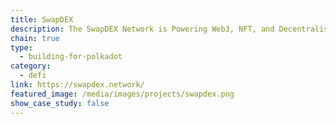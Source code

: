 ```yaml
---
title: SwapDEX
description: The SwapDEX Network is Powering Web3, NFT, and Decentralised Finance Applications While Connecting Major Blockchains With Fast, Secure and Near-Zero Fees.
chain: true
type:
  - building-for-polkadot
category:
  - defi
link: https://swapdex.network/
featured_image: /media/images/projects/swapdex.png
show_case_study: false
---
```

